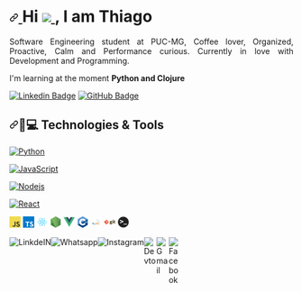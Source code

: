 <h1 align="justify">
  <a id="user-content--hi--i-am-thiago" class="anchor" aria-hidden="true" href="#-hi--i-am-thiago">
    <svg class="octicon octicon-link" viewBox="0 0 16 16" version="1.1" width="16" height="16" aria-hidden="true">
      <path fill-rule="evenodd" d="M7.775 3.275a.75.75 0 001.06 1.06l1.25-1.25a2 2 0 112.83 2.83l-2.5 2.5a2 2 0 01-2.83 0 .75.75 0 00-1.06 1.06 3.5 3.5 0 004.95 0l2.5-2.5a3.5 3.5 0 00-4.95-4.95l-1.25 1.25zm-4.69 9.64a2 2 0 010-2.83l2.5-2.5a2 2 0 012.83 0 .75.75 0 001.06-1.06 3.5 3.5 0 00-4.95 0l-2.5 2.5a3.5 3.5 0 004.95 4.95l1.25-1.25a.75.75 0 00-1.06-1.06l-1.25 1.25a2 2 0 01-2.83 0z">
      </path>
    </svg>
  </a> Hi 
  <a target="_blank" rel="noopener noreferrer" href="https://camo.githubusercontent.com/e8e7b06ecf583bc040eb60e44eb5b8e0ecc5421320a92929ce21522dbc34c891/68747470733a2f2f6d656469612e67697068792e636f6d2f6d656469612f6876524a434c467a6361737252346961377a2f67697068792e676966">
    <img src="https://camo.githubusercontent.com/e8e7b06ecf583bc040eb60e44eb5b8e0ecc5421320a92929ce21522dbc34c891/68747470733a2f2f6d656469612e67697068792e636f6d2f6d656469612f6876524a434c467a6361737252346961377a2f67697068792e676966" width="25px" data-canonical-src="https://media.giphy.com/media/hvRJCLFzcasrR4ia7z/giphy.gif" style="max-width:100%;">
  </a>, I am Thiago
</h1>


<p align="justify">Software Engineering student at PUC-MG, Coffee lover, Organized, Proactive, Calm and Performance curious. Currently in love with Development and Programming.</p>
<p>I'm learning at the moment <strong>Python and Clojure</strong></p>
<p><a href="https://www.linkedin.com/" rel="nofollow"><img src="https://img.shields.io/badge/-LinkedIn-blue?style=flat-square&logo=Linkedin&logoColor=white&link=https://www.linkedin.com/" alt="Linkedin Badge" data-canonical-src="https://img.shields.io/badge/-LinkedIn-blue?style=flat-square&logo=Linkedin&logoColor=white&link=https://www.linkedin.com/" style="max-width:100%;"></a>
<a href="https://github.com/" rel="nofollow"><img src="https://img.shields.io/badge/-Github-000?style=flat-square&logo=Github&logoColor=white&link=https://github.com/" alt="GitHub Badge" data-canonical-src="https://img.shields.io/badge/-Github-000?style=flat-square&logo=Github&logoColor=white&link=https://github.com/" style="max-width:100%;"></a>
</p>

<h2><a id="user-content--technologies--tools" class="anchor" aria-hidden="true" href="#-technologies--tools"><svg class="octicon octicon-link" viewBox="0 0 16 16" version="1.1" width="16" height="16" aria-hidden="true"><path fill-rule="evenodd" d="M7.775 3.275a.75.75 0 001.06 1.06l1.25-1.25a2 2 0 112.83 2.83l-2.5 2.5a2 2 0 01-2.83 0 .75.75 0 00-1.06 1.06 3.5 3.5 0 004.95 0l2.5-2.5a3.5 3.5 0 00-4.95-4.95l-1.25 1.25zm-4.69 9.64a2 2 0 010-2.83l2.5-2.5a2 2 0 012.83 0 .75.75 0 001.06-1.06 3.5 3.5 0 00-4.95 0l-2.5 2.5a3.5 3.5 0 004.95 4.95l1.25-1.25a.75.75 0 00-1.06-1.06l-1.25 1.25a2 2 0 01-2.83 0z"></path></svg></a><g-emoji class="g-emoji" alias="rocket" fallback-src="https://github.githubassets.com/images/icons/emoji/unicode/1f680.png">🚀</g-emoji><g-emoji class="g-emoji" alias="computer" fallback-src="https://github.githubassets.com/images/icons/emoji/unicode/1f4bb.png">💻</g-emoji> Technologies &amp; Tools</h2>

<p><a target="_blank" rel="noopener noreferrer" href="https://img.shields.io/badge/Python-3776AB?style=for-the-badge&logo=python&logoColor=white"><img src="https://img.shields.io/badge/Python-3776AB?style=for-the-badge&logo=python&logoColor=white" alt="Python" data-canonical-src="https://img.shields.io/badge/Python-3776AB?style=for-the-badge&logo=python&logoColor=white" style="max-width:100%;"></a>
  
<a target="_blank" rel="noopener noreferrer" href="https://img.shields.io/badge/JavaScript-323330?style=for-the-badge&logo=javascript&logoColor=F7DF1E"><img src="https://img.shields.io/badge/JavaScript-323330?style=for-the-badge&logo=javascript&logoColor=F7DF1E" alt="JavaScript" data-canonical-src="https://img.shields.io/badge/JavaScript-323330?style=for-the-badge&logo=javascript&logoColor=F7DF1E" style="max-width:100%;"></a>
  
<a target="_blank" rel="noopener noreferrer" href="https://img.shields.io/badge/Node.js-43853D?style=for-the-badge&logo=node-dot-js&logoColor=white"><img src="https://img.shields.io/badge/Node.js-43853D?style=for-the-badge&logo=node-dot-js&logoColor=white" alt="Nodejs" data-canonical-src="https://img.shields.io/badge/Node.js-43853D?style=for-the-badge&logo=node-dot-js&logoColor=white" style="max-width:100%;"></a>
  
<a target="_blank" rel="noopener noreferrer" href="https://img.shields.io/badge/React-20232A?style=for-the-badge&logo=react&logoColor=61DAFB"><img src="https://img.shields.io/badge/React-20232A?style=for-the-badge&logo=react&logoColor=61DAFB" alt="React" data-canonical-src="https://img.shields.io/badge/React-20232A?style=for-the-badge&logo=react&logoColor=61DAFB" style="max-width:100%;"></a></p>

<code><img height="20" src="https://raw.githubusercontent.com/github/explore/80688e429a7d4ef2fca1e82350fe8e3517d3494d/topics/javascript/javascript.png"></code>
<code><img height="20" src="https://raw.githubusercontent.com/github/explore/80688e429a7d4ef2fca1e82350fe8e3517d3494d/topics/typescript/typescript.png"></code>
<code><img height="20" src="https://raw.githubusercontent.com/github/explore/80688e429a7d4ef2fca1e82350fe8e3517d3494d/topics/react/react.png"></code>
<code><img height="20" src="https://raw.githubusercontent.com/github/explore/80688e429a7d4ef2fca1e82350fe8e3517d3494d/topics/nodejs/nodejs.png"></code>
<code><img height="20" src="https://raw.githubusercontent.com/github/explore/80688e429a7d4ef2fca1e82350fe8e3517d3494d/topics/vue/vue.png"></code>
<code><img height="20" src="https://raw.githubusercontent.com/github/explore/80688e429a7d4ef2fca1e82350fe8e3517d3494d/topics/cpp/cpp.png"></code>
<code><img height="20" src="https://raw.githubusercontent.com/github/explore/80688e429a7d4ef2fca1e82350fe8e3517d3494d/topics/mysql/mysql.png"></code>
<code><img height="20" src="https://raw.githubusercontent.com/github/explore/80688e429a7d4ef2fca1e82350fe8e3517d3494d/topics/git/git.png"></code>
<code><img height="20" src="https://raw.githubusercontent.com/github/explore/80688e429a7d4ef2fca1e82350fe8e3517d3494d/topics/terminal/terminal.png"></code>

<a target="_blank" href="https://www.linkedin.com/">
  <img align="left" alt="LinkdeIN" src="https://img.shields.io/badge/LinkedIn-0077B5?style=for-the-badge&logo=linkedin&logoColor=white" />
</a>
<a target="_blank" href="https://api.whatsapp.com/send?phone=5584999828379">
  <img align="left" alt="Whatsapp" src="https://img.shields.io/badge/-Hackerrank-2EC866?style=for-the-badge&logo=HackerRank&logoColor=white" />
</a>
<a target="_blank" href="https://www.instagram.com/ary.clenio/">
  <img align="left" alt="Instagram" src="https://img.shields.io/badge/GitHub-100000?style=for-the-badge&logo=github&logoColor=white" />
</a>
<a target="_blank" href="https://dev.to/aryclenio/">
  <img align="left" alt="Devto" width="22px" src="https://cdn.jsdelivr.net/npm/simple-icons@v3/icons/dev-dot-to.svg" />
</a>
<a target="_blank" href="mailto:arycleniobarros@gmail.com">
  <img align="left" alt="Gmail" width="22px" src="https://cdn.jsdelivr.net/npm/simple-icons@v3/icons/gmail.svg" />
</a>
<a target="_blank" href="https://fb.com/aryxb">
  <img align="left" alt="Facebook" width="22px" src="https://cdn.jsdelivr.net/npm/simple-icons@v3/icons/facebook.svg" />
</a>

